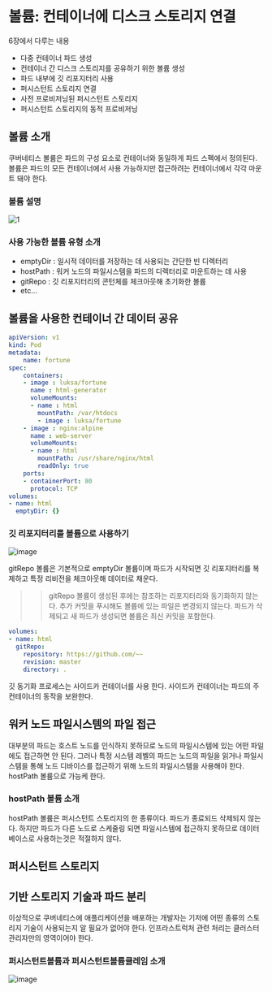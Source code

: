 # 볼륨: 컨테이너에 디스크 스토리지 연결

6장에서 다루는 내용
- 다중 컨테이너 파드 생성
- 컨테이너 간 디스크 스토리지를 공유하기 위한 볼륨 생성
- 파드 내부에 깃 리포지터리 사용
- 퍼시스턴트 스토리지 연결
- 사전 프로비저닝된 퍼시스턴트 스토리지
- 퍼시스턴트 스토리지의 동적 프로비저닝

## 볼륨 소개
쿠버네티스 볼륨은 파드의 구성 요소로 컨테이너와 동일하게 파드 스펙에서 정의된다. 볼륨은 파드의 모든 컨테이너에서 사용 가능하지만 접근하려는 컨테이너에서 각각 마운트 돼야 한다.

### 볼륨 설명
![1](https://user-images.githubusercontent.com/41745717/136016136-ff36b29a-1f35-44f2-82c7-b4031e381945.jpeg)

### 사용 가능한 볼륨 유형 소개
- emptyDir : 일시적 데이터를 저장하는 데 사용되는 간단한 빈 디렉터리
- hostPath : 워커 노드의 파일시스템을 파드의 디렉터리로 마운트하는 데 사용
- gitRepo : 깃 리포지터리의 콘턴체를 체크아웃해 초기화한 볼륨
- etc...

## 볼륨을 사용한 컨테이너 간 데이터 공유
```YAML
apiVersion: v1
kind: Pod
metadata:
    name: fortune
spec:
    containers:
    - image : luksa/fortune
      name : html-generator
      volumeMounts:
      - name : html
        mountPath: /var/htdocs
        - image : luksa/fortune
    - image : nginx:alpine
      name : web-server
      volumeMounts:
      - name : html
        mountPath: /usr/share/nginx/html
        readOnly: true
    ports:
    - containerPort: 80
      protocol: TCP
volumes:
- name: html
  emptyDir: {}    
```

### 깃 리포지터리를 볼륨으로 사용하기
![image](https://user-images.githubusercontent.com/41745717/136016159-88809b95-3dde-484b-a92c-03e163133777.png)

gitRepo 볼륨은 기본적으로 emptyDir 볼륨이며 파드가 시작되면 깃 리포지터리를 복제하고 특정 리비전을 체크아웃해 데이터로 채운다.

>> gitRepo 볼륨이 생성된 후에는 참조하는 리포지터리와 동기화하지 않는다. 추가 커밋을 푸시해도 볼륨에 있는 파일은 변경되지 않는다. 파드가 삭제되고 새 파드가 생성되면 볼륨은 최신 커밋을 포함한다.

```YAML
volumes:
- name: html
  gitRepo:
    repository: https://github.com/~~
    revision: master
    directory: . 
```

깃 동기화 프로세스는 사이드카 컨테이너를 사용 한다. 사이드카 컨테이너는 파드의 주 컨테이너의 동작을 보완한다.

## 워커 노드 파일시스템의 파일 접근
대부분의 파드는 호스트 노드를 인식하지 못하므로 노드의 파일시스템에 있는 어떤 파일에도 접근하면 안 된다. 그러나 특정 시스템 레벨의 파드는 노드의 파일을 읽거나 파일시스템을 통해 노드 디바이스를 접근하기 위해 노드의 파일시스템을 사용해야 한다. hostPath 볼륨으로 가능케 한다.

### hostPath 볼륨 소개
hostPath 볼륨은 퍼시스턴트 스토리지의 한 종류이다. 파드가 종료되드 삭제되지 않는다. 하지만 파드가 다른 노드로 스케줄링 되면 파일시스템에 접근하지 못하므로 데이터베이스로 사용하는것은 적절하지 않다.

## 퍼시스턴트 스토리지

## 기반 스토리지 기술과 파드 분리
이상적으로 쿠버네티스에 애플리케이션을 배포하는 개발자는 기저에 어떤 종류의 스토리지 기술이 사용되는지 알 필요가 없어야 한다. 인프라스트럭처 관련 처리는 클러스터 관리자만의 영역이어야 한다.

### 퍼시스턴트볼륨과 퍼시스턴트볼륨클레임 소개
![image](https://user-images.githubusercontent.com/41745717/136016167-41c31e10-d596-4520-93b0-a5746303f839.png)

